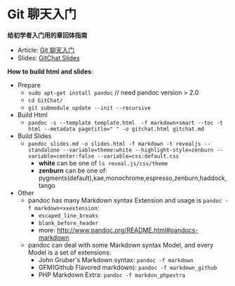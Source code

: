 # Git 聊天入门

**给初学者入门用的章回体指南**

* Article: [Git 聊天入门](http://wkevin.github.io/GitChat/gitchat.html)
* Slides: [GitChat Slides](http://wkevin.github.io/GitChat/slides.html)

**How to build html and slides**:

* Prepare
    - `sudo apt-get install pandoc` // need pandoc version > 2.0
    - `cd GitChat/`
    - `git submodule update --init --recursive`
* Build Html
    * `pandoc -s --template template.html  -f markdown+smart --toc -t html --metadata pagetitle=" " -o gitchat.html gitchat.md`
* Build Slides
    - `pandoc slides.md -o slides.html -f markdown -t revealjs --standalone --variable=theme:white --highlight-style=zenburn --variable=center:false --variable=css:default.css`
        + **white** can be one of `ls reveal.js/css/theme`
        + **zenburn** can be one of: pygments(default),kae,monochrome,espresso,zenburn,haddock,tango
* Other
    - pandoc has many Markdown syntax Extension and usage is `pandoc -f markdown+xxextension`:
        + `escaped_line_breaks`
        + `blank_before_header`
        + more: http://www.pandoc.org/README.html#pandocs-markdown
    - pandoc can deal with some Markdown syntax Model, and every Model is a set of extensions:
        - John Gruber's Markdown syntax: `pandoc -f markdown`
        - GFM(Github Flavored markdown): `pandoc -f markdown_github`
        - PHP Markdown Extra: `pandoc -f markdon_phpextra`

